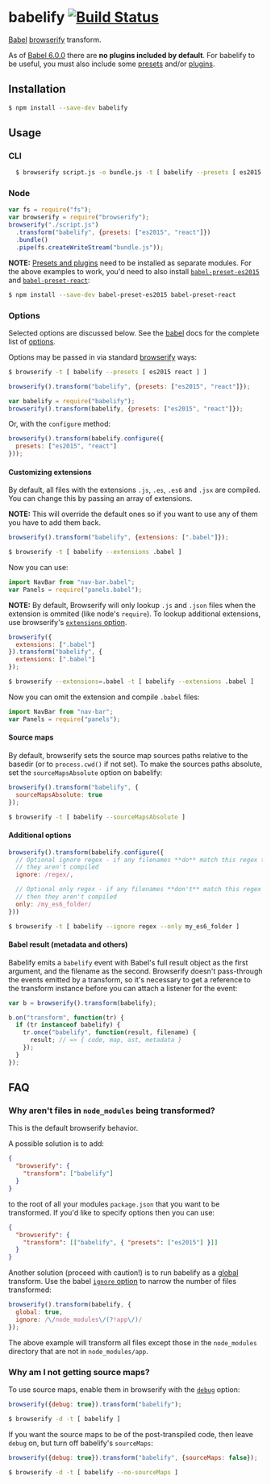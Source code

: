 # babelify [![Build Status](https://travis-ci.org/babel/babelify.svg?branch=master)](https://travis-ci.org/babel/babelify)

[Babel](https://github.com/babel/babel) [browserify](https://github.com/substack/node-browserify) transform.

As of [Babel 6.0.0](http://babeljs.io/blog/2015/10/29/6.0.0/) there are **no plugins included by default**. For babelify to be useful, you must also include some [presets](http://babeljs.io/docs/plugins/#presets) and/or [plugins](http://babeljs.io/docs/plugins/#transform).

## Installation

```sh
$ npm install --save-dev babelify
```

## Usage

### CLI

```sh
  $ browserify script.js -o bundle.js -t [ babelify --presets [ es2015 react ] ]
```

### Node

```javascript
var fs = require("fs");
var browserify = require("browserify");
browserify("./script.js")
  .transform("babelify", {presets: ["es2015", "react"]})
  .bundle()
  .pipe(fs.createWriteStream("bundle.js"));
```

**NOTE:** [Presets and plugins](http://babeljs.io/docs/plugins/) need to be installed as separate modules. For the above examples to work, you'd need to also install [`babel-preset-es2015`](https://www.npmjs.com/package/babel-preset-es2015) and [`babel-preset-react`](https://www.npmjs.com/package/babel-preset-react):

```sh
$ npm install --save-dev babel-preset-es2015 babel-preset-react
```

### Options

Selected options are discussed below. See the [babel](http://babeljs.io/) docs for the complete list of [options](http://babeljs.io/docs/usage/options/).

Options may be passed in via standard [browserify](https://github.com/substack/node-browserify#btransformtr-opts) ways:

```sh
$ browserify -t [ babelify --presets [ es2015 react ] ]
```

```js
browserify().transform("babelify", {presets: ["es2015", "react"]});
```

```js
var babelify = require("babelify");
browserify().transform(babelify, {presets: ["es2015", "react"]});
```

Or, with the `configure` method:

```js
browserify().transform(babelify.configure({
  presets: ["es2015", "react"]
}));
```

#### Customizing extensions

By default, all files with the extensions `.js`, `.es`, `.es6` and `.jsx` are compiled. You can change this by passing an array of extensions.

**NOTE:** This will override the default ones so if you want to use any of them
you have to add them back.

```js
browserify().transform("babelify", {extensions: [".babel"]});
```

```sh
$ browserify -t [ babelify --extensions .babel ]
```

Now you can use:

```js
import NavBar from "nav-bar.babel";
var Panels = require("panels.babel");
```

**NOTE:** By default, Browserify will only lookup `.js` and `.json` files when the extension is ommited (like node's `require`). To lookup additional extensions, use browserify's [`extensions` option](https://github.com/substack/node-browserify#browserifyfiles--opts).

```js
browserify({
  extensions: [".babel"]
}).transform("babelify", {
  extensions: [".babel"]
});
```

```sh
$ browserify --extensions=.babel -t [ babelify --extensions .babel ]
```

Now you can omit the extension and compile `.babel` files:

```js
import NavBar from "nav-bar";
var Panels = require("panels");
```

#### Source maps

By default, browserify sets the source map sources paths relative to the basedir (or to `process.cwd()` if not set). To make the sources paths absolute, set the `sourceMapsAbsolute` option on babelify:

```js
browserify().transform("babelify", {
  sourceMapsAbsolute: true
});
```

```sh
$ browserify -t [ babelify --sourceMapsAbsolute ]
```

#### Additional options

```javascript
browserify().transform(babelify.configure({
  // Optional ignore regex - if any filenames **do** match this regex then
  // they aren't compiled
  ignore: /regex/,

  // Optional only regex - if any filenames **don't** match this regex
  // then they aren't compiled
  only: /my_es6_folder/
}))
```

```sh
$ browserify -t [ babelify --ignore regex --only my_es6_folder ]
```

#### Babel result (metadata and others)

Babelify emits a `babelify` event with Babel's full result object as the first
argument, and the filename as the second. Browserify doesn't pass-through the
events emitted by a transform, so it's necessary to get a reference to the
transform instance before you can attach a listener for the event:

```js
var b = browserify().transform(babelify);

b.on("transform", function(tr) {
  if (tr instanceof babelify) {
    tr.once("babelify", function(result, filename) {
      result; // => { code, map, ast, metadata }
    });
  }
});
```

## FAQ

### Why aren't files in `node_modules` being transformed?

This is the default browserify behavior.

A possible solution is to add:

```json
{
  "browserify": {
    "transform": ["babelify"]
  }
}
```

to the root of all your modules `package.json` that you want to be transformed. If you'd like to
specify options then you can use:

```json
{
  "browserify": {
    "transform": [["babelify", { "presets": ["es2015"] }]]
  }
}
```

Another solution (proceed with caution!) is to run babelify as a [global](https://github.com/substack/node-browserify#btransformtr-opts) transform. Use the babel [`ignore` option](http://babeljs.io/docs/usage/options/) to narrow the number of files transformed:

```js
browserify().transform(babelify, {
  global: true,
  ignore: /\/node_modules\/(?!app\/)/
});
```

The above example will transform all files except those in the `node_modules` directory that are not in `node_modules/app`.

### Why am I not getting source maps?

To use source maps, enable them in browserify with the [`debug`](https://github.com/substack/node-browserify#browserifyfiles--opts) option:

```js
browserify({debug: true}).transform("babelify");
```

```sh
$ browserify -d -t [ babelify ]
```

If you want the source maps to be of the post-transpiled code, then leave `debug` on, but turn off babelify's `sourceMaps`:

```js
browserify({debug: true}).transform("babelify", {sourceMaps: false});
```

```sh
$ browserify -d -t [ babelify --no-sourceMaps ]
```
